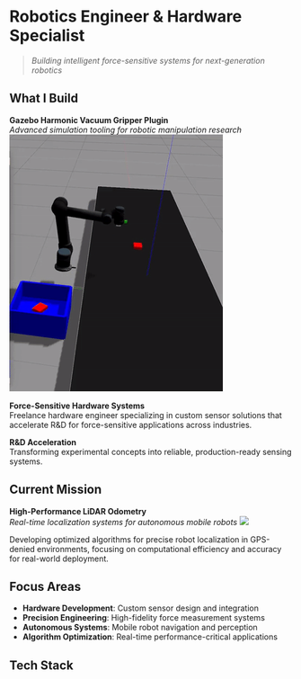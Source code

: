 # Robotics Engineer & Hardware Specialist

> *Building intelligent force-sensitive systems for next-generation robotics*

## What I Build

**Gazebo Harmonic Vacuum Gripper Plugin**  
*Advanced simulation tooling for robotic manipulation research*
![](vacuum_gripper_demo.gif)

**Force-Sensitive Hardware Systems**  
Freelance hardware engineer specializing in custom sensor solutions that accelerate R&D for force-sensitive applications across industries.

**R&D Acceleration**  
Transforming experimental concepts into reliable, production-ready sensing systems.

## Current Mission

**High-Performance LiDAR Odometry**  
*Real-time localization systems for autonomous mobile robots*
![](output.gif)  

Developing optimized algorithms for precise robot localization in GPS-denied environments, focusing on computational efficiency and accuracy for real-world deployment.

## Focus Areas

- **Hardware Development**: Custom sensor design and integration
- **Precision Engineering**: High-fidelity force measurement systems
- **Autonomous Systems**: Mobile robot navigation and perception
- **Algorithm Optimization**: Real-time performance-critical applications

## Tech Stack

